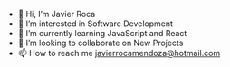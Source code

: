 - 👋 Hi, I’m Javier Roca
- 👀 I’m interested in Software Development
- 🌱 I’m currently learning JavaScript and React
- 💞️ I’m looking to collaborate on New Projects
- 📫 How to reach me javierrocamendoza@hotmail.com

<!---
rokitarocks/rokitarocks is a ✨ special ✨ repository because its `README.md` (this file) appears on your GitHub profile.
You can click the Preview link to take a look at your changes.
--->
